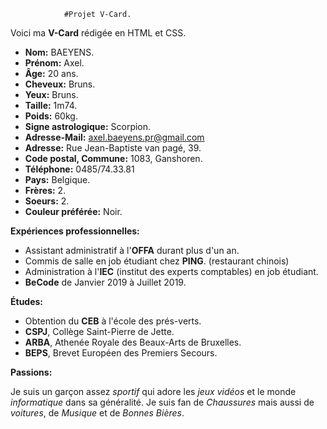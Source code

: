 
				#Projet V-Card.

Voici ma **V-Card** rédigée en HTML et CSS.

- **Nom:** BAEYENS.
- **Prénom:** Axel.
- **Âge:** 20 ans.
- **Cheveux:** Bruns.
- **Yeux:** Bruns.
- **Taille:** 1m74.
- **Poids:** 60kg.
- **Signe astrologique:** Scorpion.
- **Adresse-Mail:** axel.baeyens.pr@gmail.com
- **Adresse:** Rue Jean-Baptiste van pagé, 39.
- **Code postal, Commune:** 1083, Ganshoren.
- **Téléphone:** 0485/74.33.81
- **Pays:** Belgique.
- **Frères:** 2.
- **Soeurs:** 2.
- **Couleur préférée:** Noir.

**Expériences professionnelles:**

- Assistant administratif à l'**OFFA** durant plus d'un an.
- Commis de salle en job étudiant chez **PING**. (restaurant chinois)
- Administration  à l'**IEC** (institut des experts comptables) en job étudiant.
- **BeCode** de Janvier 2019 à Juillet 2019.

**Études:**

- Obtention du **CEB** à l'école des prés-verts.
- **CSPJ**, Collège Saint-Pierre de Jette.
- **ARBA**, Athenée Royale des Beaux-Arts de Bruxelles.
- **BEPS**, Brevet Européen des Premiers Secours.

**Passions:**

Je suis un garçon assez *sportif* qui adore les *jeux vidéos* et le monde *informatique* dans sa généralité.
Je suis fan de *Chaussures* mais aussi de *voitures*, de *Musique* et de *Bonnes Bières*.


